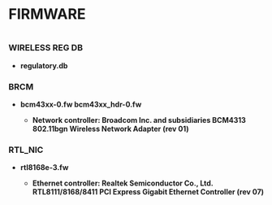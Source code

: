 # FIRMWARE
#
#
### WIRELESS REG DB

- **regulatory.db**

### BRCM

- **bcm43xx-0.fw bcm43xx_hdr-0.fw**

	- **Network controller: Broadcom Inc. and subsidiaries BCM4313 802.11bgn Wireless Network Adapter (rev 01)**

### RTL_NIC

- **rtl8168e-3.fw**

	- **Ethernet controller: Realtek Semiconductor Co., Ltd. RTL8111/8168/8411 PCI Express Gigabit Ethernet Controller (rev 07)**